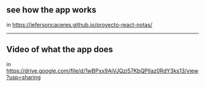 ## see how the app works
in https://jefersoncaceres.github.io/proyecto-react-notas/
_________________________________________________________________

## Video of what the app does

in https://drive.google.com/file/d/1wBPxx9AiVJQzi57KbQPlIaz0RdY3ks13/view?usp=sharing
